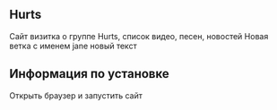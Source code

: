 ## Hurts
Сайт визитка о группе Hurts, список видео, песен, новостей
Новая ветка с именем jane
новый текст
## Информация по установке
Открыть браузер и запустить сайт